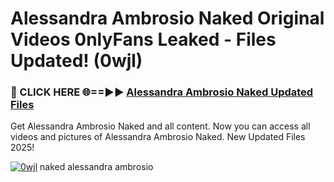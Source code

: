 # Alessandra Ambrosio Naked Original Videos 0nlyFans Leaked - Files Updated! (0wjl)

<h3>🔴 CLICK HERE 🌐==►► <a href="https://tinyurl.com/yckcrads" rel="nofollow">Alessandra Ambrosio Naked Updated Files</a></h3>

Get Alessandra Ambrosio Naked and all content. Now you can access all videos and pictures of Alessandra Ambrosio Naked. New Updated Files 2025!

[![0wjl](https://i.imgur.com/hpKpOFt.gif)](https://tinyurl.com/yckcrads)
naked alessandra ambrosio